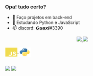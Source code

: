 ### Opa! tudo certo?

- 🔭 Faço projetos em back-end
- 🌱 Estudando Python e JavaScript
- 📫 discord: 𝙂𝙪𝙖𝙭𝙞#3390

<div align="center">
  <a href="https://github.com/guaxizenho">
  <img height="140em" src="https://github-readme-stats.vercel.app/api?username=guaxizenho&show_icons=true&theme=dark&include_all_commits=true&count_private=true"/>
  <img height="140em" src="https://github-readme-stats.vercel.app/api/top-langs/?username=guaxizenho&layout=compact&langs_count=7&theme=dark"/>
</div>
  <div style="display: inline_block"><br>
    <img align="center" alt="guaxi-Js" height="30" width="40" src="https://raw.githubusercontent.com/devicons/devicon/master/icons/javascript/javascript-plain.svg">
    <img align="center" alt="guaxi-Python" height="30" width="40" src="https://raw.githubusercontent.com/devicons/devicon/master/icons/python/python-original.svg">
  
  ##
  
  <div>
<a href="https://discord.gg/Ef4GjVzSab" target="_blank"><img src="https://img.shields.io/badge/Discord-7289DA?style=for-the-badge&logo=discord&logoColor=white" target="_blank"></a> 
  <a href = "mailto:bernarsell@gmail.com"><img src="https://img.shields.io/badge/-Gmail-%23333?style=for-the-badge&logo=gmail&logoColor=white" target="_blank"></a>
  </div>
  
